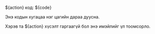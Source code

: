 ${action} код: ${code}

Энэ кодын хугацаа нэг цагийн дараа дуусна.

Хэрэв та ${action} хүсэлт гаргаагүй бол энэ имэйлийг үл тоомсорло.

